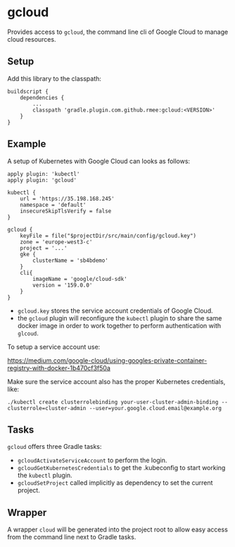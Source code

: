 # gcloud

Provides access to `gcloud`, the command line cli of Google Cloud to manage cloud resources.

## Setup

Add this library to the classpath:

```
buildscript {
	dependencies {
	    ...
		classpath 'gradle.plugin.com.github.rmee:gcloud:<VERSION>'
	}
}
```
 
## Example

A setup of Kubernetes with Google Cloud can looks as follows:

```
apply plugin: 'kubectl'
apply plugin: 'gcloud'

kubectl {
	url = 'https://35.198.168.245'
	namespace = 'default'
	insecureSkipTlsVerify = false
}

gcloud {
	keyFile = file("$projectDir/src/main/config/gcloud.key")
	zone = 'europe-west3-c'
	project = '...'
	gke {
		clusterName = 'sb4bdemo'
	}
	cli{
		imageName = 'google/cloud-sdk'
		version = '159.0.0'
	}
}
```

- `gcloud.key` stores the service account credentials of Google Cloud.
- the `gcloud` plugin will reconfigure the `kubectl` plugin to share the same docker image in order to work
  together to perform authentication with `glcoud`.


To setup a service account use: 

 https://medium.com/google-cloud/using-googles-private-container-registry-with-docker-1b470cf3f50a
 
Make sure the service account also has the proper Kubernetes credentials, like:

```
./kubectl create clusterrolebinding your-user-cluster-admin-binding --clusterrole=cluster-admin --user=your.google.cloud.email@example.org
```

## Tasks

`gcloud` offers three Gradle tasks:

- `gcloudActivateServiceAccount` to perform the login.
- `gcloudGetKubernetesCredentials` to get the .kubeconfig to start working the `kubectl` plugin.
- `gcloudSetProject` called implicitly as dependency to set the current project.



## Wrapper

A wrapper `cloud` will be generated into the project root to allow easy access from the command line next to Gradle tasks.
